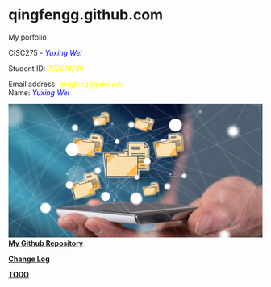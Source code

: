 # qingfengg.github.com
<style>
.BLUE {
  color: blue;
}
.YELLOW{
  color: yellow;
}</style>
<html>
  <head>
    My porfolio  
  </head>
  <body>  
    <p> 
      CISC275 - <em class="BLUE">Yuxing Wei</em>
    </p>
    <p>
      Student ID: <em class="YELLOW">702519749</em>
    </p>
    <p>
      Email address: <em class="YELLOW">qingfeng@udel.edu</em><br>
      Name: <em class="BLUE">Yuxing Wei</em>
    </p>
    <p>
      <img src="central-repository-scaled.jpg">
      <br><a href="https://github.com/QingFenGG/qingfengg.github.com" > <strong>My Github Repository</strong> </a>
    </p>
  <p>
      <a href="https://qingfengg.github.io/changelog.html" > <strong>Change Log</strong> </a>
  </p>

  <p>
  <a href="https://qingfengg.github.io/TODO.html" > <strong>TODO</strong> </a>
  </p>
  </body>
</html>
